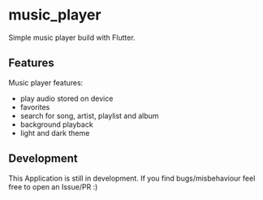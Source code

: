 # music_player

Simple music player build with Flutter.

## Features

Music player features:
- play audio stored on device
- favorites
- search for song, artist, playlist and album
- background playback
- light and dark theme

## Development

This Application is still in development. If you find bugs/misbehaviour feel free to open an Issue/PR :)
